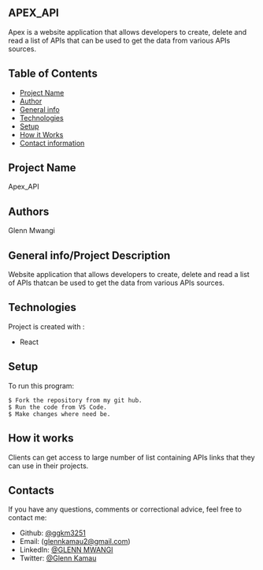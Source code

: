 ## APEX_API
Apex is a website application that allows developers to create, delete and read a list of APIs that can be used to get the data from various APIs sources.

## Table of Contents
* [Project Name](#Project)
* [Author](#Author)
* [General info](#general-info)
* [Technologies](#technologies)
* [Setup](#setup)
* [How it Works](#instructions)
* [Contact information](#contacts)

## Project Name
Apex_API

## Authors
Glenn Mwangi

## General info/Project Description
Website application that allows developers to create, delete and read a list of APIs thatcan be used to get the data from various APIs sources.

## Technologies
Project is created with :
* React

## Setup
To run this program:

```
$ Fork the repository from my git hub.
$ Run the code from VS Code.
$ Make changes where need be.
```

## How it works
Clients can get access to  large number of list containing APIs links that they can use in their projects.
 
## Contacts
If you have any questions, comments or correctional advice, feel free to contact me:
- Github: [@ggkm3251](https://github.com/ggkm3251)
- Email: (glennkamau2@gmail.com)
- LinkedIn: [@GLENN MWANGI](https://www.linkedin.com/in/glenn-mwangi-a52b52218/)
- Twitter: [@Glenn Kamau](https://twitter.com/GlennKamau)
